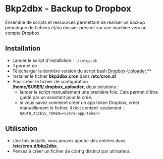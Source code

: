 # Bkp2dbx - Backup to Dropbox

Ensemble de scripts et ressources permettant de réaliser un backup périodique de fichiers et/ou dossier présent sur une machine vers un compte Dropbox.

## Installation

-  Lancer le script d'installation : `./setup.sh`
-  Il permet de :
  -  Télécharger la dernière version du script bash [Dropbox-Uploader](https://github.com/andreafabrizi/Dropbox-Uploader).**
  -  Installer le fichier **bkp2dbx.cron** dans **/etc/cron.d/**
- Pour créer le fichier de configuration **/home/$USER/.dropbox_uploader**, deux solutions :
  -  lancer le script manuellement une première fois. Cela permet d'être guidé par un assistant pour le créé.
  -  si vous savez comment créer un app token Dropbox, créer manuellement le fichier, il doit contenir seulement : `OAUTH_ACCESS_TOKEN=<votre-app-token>`


## Utilisation

-  Une fois installé, vous pouvez ajouter des entrées dans **/etc/cron.d/bkp2dbx**.
-  Pensez à créer un fichier de config distinct par utilisateur.
